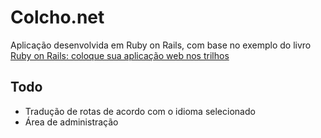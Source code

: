 # Colcho.net

Aplicação desenvolvida em Ruby on Rails, com base no exemplo do livro [Ruby on Rails: coloque sua aplicação web nos trilhos](http://www.casadocodigo.com.br/products/livro-ruby-on-rails)

## Todo

* Tradução de rotas de acordo com o idioma selecionado
* Área de administração